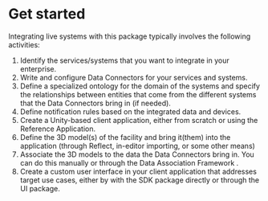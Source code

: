 # Get started
<!-- The basic steps to get a scene working with the package. At the end of these steps, the user should be able to see information from the package in a Unity Editor scene. -->

Integrating live systems with this package typically involves the following activities:
​
1. Identify the services/systems that you want to integrate in your enterprise.
2. Write and configure Data Connectors for your services and systems.
3. Define a specialized ontology for the domain of the systems and specify the relationships between  entities that come from the different systems that the Data Connectors bring in (if needed).
4. Define notification rules based on the integrated data and devices.
5. Create a Unity-based client application, either from scratch or using the Reference Application.
6. Define the 3D model(s) of the facility and bring it(them) into the application (through Reflect, in-editor importing, or some other means)
7. Associate the 3D models to the data the Data Connectors bring in. You can do this manually or through the Data Association Framework <!--(when available)-->.
8. Create a custom user interface in your client application that addresses  target use cases, either by with the SDK package directly or through the UI package.

<!--
# Recommended structure

This section explains how to open a project that will use your feature and start doing cool things with it.

At the end of this section, a user should know where everything they need to be successful with your feature is located, and be ready to follow any instructions on accomplishing use cases.

## Verifying project settings

Are there any project or editor settings that the user needs to modify or verify before they can do cool stuff? Describe them, and then offer specific instructions!

## Identifying new content

Tell me things like:

* What new things can they see that they haven’t seen before?
* What kinds of GameObjects or assets should they pay attention to?
* Are there special scripts that they need to add?

## Do any other settings, configurations, license issues, JSON files, accounts, or integrations need attention before we get to work?
-->
